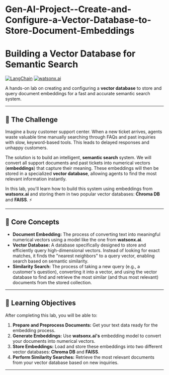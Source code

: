 # Gen-AI-Project--Create-and-Configure-a-Vector-Database-to-Store-Document-Embeddings
# Building a Vector Database for Semantic Search

[![LangChain](https://img.shields.io/badge/LangChain-0086CB?style/for-the-badge&logo=data:image/svg+xml;base64,PHN2ZyB4bWxucz0iaHR0cDovL3d3dy53My5vcmcvMjAwMC9zdmciIHZpZXdCb3g9IjAgMCAyNTYgMjU2Ij48cGF0aCBkPSJNMjI0IDQ4YTY0IDY0IDAgMCAwLTkwLjQ5IDBMMTE3LjI3IDY0SDEwNGE0MCA0MCAwIDEgMC00MCA0MGwtMTguNzUgMTguNzVBMTYgMTYgMCAwIDAgNDAgMTM2djY0YTMyIDMyIDAgMCAwIDMyIDMySDI0MGEzMiAzMiAwIDAgMCAzMi0zMmwzMi0zMmE2My44MSA2My44MSAwIDAgMC04MC04MCIgc3R5bGU9ImZpbGw6IzAwODZjYiIvPjwvc3ZnPg==)](https://www.langchain.com/)
[![watsonx.ai](https://img.shields.io/badge/IBM%20watsonx.ai-0062FF?style/for-the-badge&logo=ibm&logoColor=white)](https://www.ibm.com/watsonx)

A hands-on lab on creating and configuring a **vector database** to store and query document embeddings for a fast and accurate semantic search system.

---

## 📖 The Challenge

Imagine a busy customer support center. When a new ticket arrives, agents waste valuable time manually searching through FAQs and past inquiries with slow, keyword-based tools. This leads to delayed responses and unhappy customers.

The solution is to build an intelligent, **semantic search** system. We will convert all support documents and past tickets into numerical vectors (**embeddings**) that capture their meaning. These embeddings will then be stored in a specialized **vector database**, allowing agents to find the most relevant information instantly.

In this lab, you'll learn how to build this system using embeddings from **watsonx.ai** and storing them in two popular vector databases: **Chroma DB** and **FAISS**. ⚡



---

## 🔬 Core Concepts

* **Document Embedding:** The process of converting text into meaningful numerical vectors using a model like the one from **watsonx.ai**.
* **Vector Database:** A database specifically designed to store and efficiently query high-dimensional vectors. Instead of looking for exact matches, it finds the "nearest neighbors" to a query vector, enabling search based on semantic similarity.
* **Similarity Search:** The process of taking a new query (e.g., a customer's question), converting it into a vector, and using the vector database to find and retrieve the most similar (and thus most relevant) documents from the stored collection.

---

## 🎯 Learning Objectives

After completing this lab, you will be able to:

1.  **Prepare and Preprocess Documents:** Get your text data ready for the embedding process.
2.  **Generate Embeddings:** Use **watsonx.ai's** embedding model to convert your documents into numerical vectors.
3.  **Store Embeddings:** Load and store these embeddings into two different vector databases: **Chroma DB** and **FAISS**.
4.  **Perform Similarity Searches:** Retrieve the most relevant documents from your vector database based on new inquiries.

---

